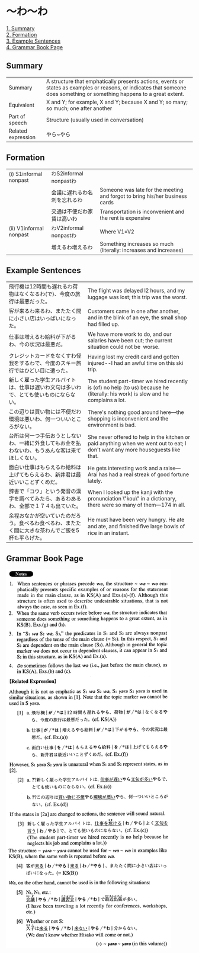 # ～わ～わ

[1. Summary](#summary)<br>
[2. Formation](#formation)<br>
[3. Example Sentences](#example-sentences)<br>
[4. Grammar Book Page](#grammar-book-page)<br>


## Summary

<table><tr>   <td>Summary</td>   <td>A structure that emphatically presents actions, events or states as examples or reasons, or indicates that someone does something or something happens to a great extent.</td></tr><tr>   <td>Equivalent</td>   <td>X and Y; for example, X and Y; because X and Y; so many; so much; one after another</td></tr><tr>   <td>Part of speech</td>   <td>Structure (usually used in conversation)</td></tr><tr>   <td>Related expression</td>   <td>やら~やら</td></tr></table>

## Formation

<table class="table"><tbody><tr class="tr head"><td class="td"><span class="numbers">(i)</span> <span class="bold">S1informal nonpast</span></td><td class="td"><span class="concept">わ</span><span>S2informal nonpast</span><span class="concept">わ</span></td><td class="td"></td></tr><tr class="tr"><td class="td"></td><td class="td"><span>会議に遅れる</span><span class="concept">わ</span><span>名刺を忘れる</span><span class="concept">わ</span></td><td class="td"><span>Someone was late for the meeting and forgot to bring his/her business cards</span></td></tr><tr class="tr"><td class="td"></td><td class="td"><span>交通は不便だ</span><span class="concept">わ</span><span>家賃は高い</span><span class="concept">わ</span></td><td class="td"><span>Transportation is inconvenient and the rent is expensive</span></td></tr><tr class="tr head"><td class="td"><span class="numbers">(ii)</span> <span class="bold">V1informal nonpast</span></td><td class="td"><span class="concept">わ</span><span>V2informal nonpast</span><span class="concept">わ</span></td><td class="td"><span>Where V1=V2</span></td></tr><tr class="tr"><td class="td"></td><td class="td"><span>増える</span><span class="concept">わ</span><span>増える</span><span class="concept">わ</span></td><td class="td"><span>Something increases so much (literally: increases and increases)</span> </td></tr></tbody></table>

## Example Sentences

<table><tr>   <td>飛行機は12時間も遅れるわ荷物はなくなるわ(で)、今度の旅行は最悪だった。</td>   <td>The ﬂight was delayed l2 hours, and my luggage was lost; this trip was the worst.</td></tr><tr>   <td>客が来るわ来るわ、またたく間に小さい店はいっぱいになった。</td>   <td>Customers came in one after another, and in the blink of an eye, the small shop had ﬁlled up.</td></tr><tr>   <td>仕事は増えるわ給料が下がるわ、今の状況は最悪だ。</td>   <td>We have more work to do, and our salaries have been cut; the current situation could not be&nbsp; worse.</td></tr><tr>   <td>クレジットカードをなくすわ怪我をするわで、今度のスキー旅行ではひどい目に遭った。</td>   <td>Having lost my credit card and gotten injured--I had an awful time on this ski trip.</td></tr><tr>   <td>新しく雇った学生アルバイトは、仕事は遅いわ文句は多いわで、とても使いものにならない。</td>   <td>The student part-timer we hired recently is (of) no help (to us) because he (literally: his work) is slow and he complains a lot.</td></tr><tr>   <td>この辺りは買い物には不便だわ環境は悪いわ、何一ついいところがない。</td>   <td>There's nothing good around here—the shopping is inconvenient and the environment is bad.</td></tr><tr>   <td>台所は何一つ手伝おうとしないわ、一緒に外食してもお金を払わないわ、もうあんな客は来てほしくない。</td>   <td>She never offered to help in the kitchen or paid anything when we went out to eat; I don't want any more houseguests like that.</td></tr><tr>   <td>面白い仕事はもらえるわ給料は上げてもらえるわ、新井君は最近いいことずくめだ。</td>   <td>He gets interesting work and a raise—Arai has had a real streak of good fortune lately.</td></tr><tr>   <td>辞書で「コウ」という発音の漢字を調べてみたら、あるわあるわ、全部で１７４も出ていた。</td>   <td>When I looked up the kanji with the pronunciation \"kou\" in a dictionary, there were so many of them—174 in all.</td></tr><tr>   <td>余程おなかが空いていたのだろう。食べるわ食べるわ、またたく間に大きな茶わんでご飯を5杯も平らげた。</td>   <td>He must have been very hungry. He ate and ate, and ﬁnished ﬁve large bowls of rice in an instant.</td></tr></table>

## Grammar Book Page

![](../img/Advancedわ～わ.png)

